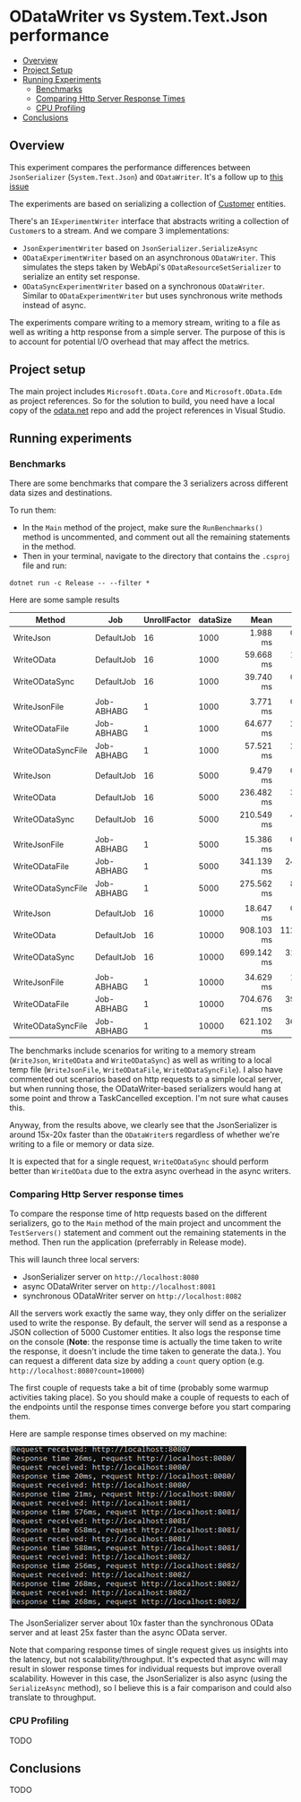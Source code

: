 # ODataWriter vs System.Text.Json performance

- [Overview](#overview)
- [Project Setup](#project-setup)
- [Running Experiments](#running-experiments)
  * [Benchmarks](#benchmarks)
  * [Comparing Http Server Response Times](#comparing-http-server-response-times)
  * [CPU Profiling](#cpu-profiling)
- [Conclusions](#conclusions)

## Overview

This experiment compares the performance differences between `JsonSerializer` (`System.Text.Json`) and `ODataWriter`. It's a follow up to [this issue](https://github.com/OData/WebApi/issues/2444)

The experiments are based on serializing a collection of [Customer](./ODataWriterVsSystemTextJson/ODataWriterVsSystemTextJson/DataModel.cs) entities.

There's an `IExperimentWriter` interface that abstracts writing a collection of `Customer`s to a stream. And we compare 3 implementations:
- `JsonExperimentWriter` based on `JsonSerializer.SerializeAsync`
- `ODataExperimentWriter` based on an asynchronous `ODataWriter`. This simulates the steps taken by WebApi's `ODataResourceSetSerializer` to serialize an entity set response.
- `ODataSyncExperimentWriter` based on a synchronous `ODataWriter`. Similar to `ODataExperimentWriter` but uses synchronous write methods instead of async.

The experiments compare writing to a memory stream, writing to a file as well as writing a http response from a simple server. The purpose of this is to account for potential I/O overhead that may affect the metrics.

## Project setup

The main project includes `Microsoft.OData.Core` and `Microsoft.OData.Edm` as project references. So for the solution to build, you need have a local copy of the [odata.net](https://github.com/OData/odata.net) repo and add the project references in Visual Studio.

## Running experiments

### Benchmarks

There are some benchmarks that compare the 3 serializers across different data sizes and destinations.

To run them: 
- In the `Main` method of the project, make sure the `RunBenchmarks()` method is
uncommented, and comment out all the remaining statements in the method.
- Then in your terminal, navigate to the directory that contains the `.csproj` file and run:

```
dotnet run -c Release -- --filter *
```

Here are some sample results

|             Method |        Job | UnrollFactor | dataSize |       Mean |       Error |      StdDev |     Median | Ratio | RatioSD |      Gen 0 |     Gen 1 |    Gen 2 |    Allocated |
|------------------- |----------- |------------- |--------- |-----------:|------------:|------------:|-----------:|------:|--------:|-----------:|----------:|---------:|-------------:|
|          WriteJson | DefaultJob |           16 |     1000 |   1.988 ms |   0.0302 ms |   0.0268 ms |   1.995 ms |  1.00 |    0.00 |   109.3750 |  109.3750 | 109.3750 |    525.52 KB |
|         WriteOData | DefaultJob |           16 |     1000 |  59.668 ms |   1.1631 ms |   1.6681 ms |  59.344 ms | 29.89 |    1.19 |  5000.0000 |         - |        - |  24490.41 KB |
|     WriteODataSync | DefaultJob |           16 |     1000 |  39.740 ms |   0.5698 ms |   0.4448 ms |  39.915 ms | 20.01 |    0.43 |  4923.0769 |  153.8462 |  76.9231 |  20595.88 KB |
|                    |            |              |          |            |             |             |            |       |         |            |           |          |              |
|      WriteJsonFile | Job-ABHABG |            1 |     1000 |   3.771 ms |   0.3180 ms |   0.8917 ms |   3.494 ms |     ? |       ? |          - |         - |        - |     98.05 KB |
|     WriteODataFile | Job-ABHABG |            1 |     1000 |  64.677 ms |   2.2464 ms |   6.5173 ms |  63.439 ms |     ? |       ? |  5000.0000 |         - |        - |  23937.82 KB |
| WriteODataSyncFile | Job-ABHABG |            1 |     1000 |  57.521 ms |   2.1010 ms |   6.0281 ms |  56.991 ms |     ? |       ? |  4000.0000 | 1000.0000 |        - |  20088.62 KB |
|                    |            |              |          |            |             |             |            |       |         |            |           |          |              |
|          WriteJson | DefaultJob |           16 |     5000 |   9.479 ms |   0.1632 ms |   0.1526 ms |   9.418 ms |  1.00 |    0.00 |   828.1250 |  718.7500 | 718.7500 |    4068.3 KB |
|         WriteOData | DefaultJob |           16 |     5000 | 236.482 ms |   3.0738 ms |   2.8753 ms | 236.680 ms | 24.95 |    0.48 | 28000.0000 | 1000.0000 |        - | 121955.65 KB |
|     WriteODataSync | DefaultJob |           16 |     5000 | 210.549 ms |   4.0937 ms |   4.0206 ms | 210.272 ms | 22.22 |    0.62 | 24000.0000 |         - |        - | 104437.29 KB |
|                    |            |              |          |            |             |             |            |       |         |            |           |          |              |
|      WriteJsonFile | Job-ABHABG |            1 |     5000 |  15.386 ms |   0.9091 ms |   2.6520 ms |  14.725 ms |     ? |       ? |          - |         - |        - |    410.66 KB |
|     WriteODataFile | Job-ABHABG |            1 |     5000 | 341.139 ms |  24.7906 ms |  69.9224 ms | 322.275 ms |     ? |       ? | 28000.0000 | 2000.0000 |        - | 119509.02 KB |
| WriteODataSyncFile | Job-ABHABG |            1 |     5000 | 275.562 ms |   8.6091 ms |  25.1130 ms | 275.487 ms |     ? |       ? | 24000.0000 | 1000.0000 |        - | 100345.96 KB |
|                    |            |              |          |            |             |             |            |       |         |            |           |          |              |
|          WriteJson | DefaultJob |           16 |    10000 |  18.647 ms |   0.2563 ms |   0.2398 ms |  18.706 ms |  1.00 |    0.00 |   937.5000 |  750.0000 | 750.0000 |      8149 KB |
|         WriteOData | DefaultJob |           16 |    10000 | 908.103 ms | 112.1642 ms | 330.7187 ms | 867.588 ms | 26.70 |    2.52 | 55000.0000 | 2000.0000 |        - | 243963.89 KB |
|     WriteODataSync | DefaultJob |           16 |    10000 | 699.142 ms |  31.6311 ms |  87.1212 ms | 690.979 ms | 37.54 |    2.97 | 49000.0000 |         - |        - | 208854.99 KB |
|                    |            |              |          |            |             |             |            |       |         |            |           |          |              |
|      WriteJsonFile | Job-ABHABG |            1 |    10000 |  34.629 ms |   1.6557 ms |   4.8558 ms |  32.933 ms |     ? |       ? |          - |         - |        - |    816.33 KB |
|     WriteODataFile | Job-ABHABG |            1 |    10000 | 704.676 ms |  39.3033 ms | 112.1344 ms | 673.265 ms |     ? |       ? | 55000.0000 | 2000.0000 |        - | 238992.23 KB |
| WriteODataSyncFile | Job-ABHABG |            1 |    10000 | 621.102 ms |  36.1759 ms | 105.5269 ms | 601.100 ms |     ? |       ? | 49000.0000 | 1000.0000 |        - | 200667.64 KB |


The benchmarks include scenarios for writing to a memory stream (`WriteJson`, `WriteOData` and `WriteODataSync`) as well as writing to a local temp file (`WriteJsonFile`, `WriteODataFile`, `WriteODataSyncFile`). I also have commented out scenarios based on http requests to a simple local server, but when running those, the ODataWriter-based serializers would hang at some point and throw a TaskCancelled exception. I'm not sure what causes this.

Anyway, from the results above, we clearly see that the JsonSerializer is around 15x-20x faster than the `ODataWriter`s regardless of whether we're writing to a file or memory or data size.

It is expected that for a single request, `WriteODataSync` should perform better than `WriteOData` due to the extra async overhead in the async writers.

### Comparing Http Server response times

To compare the response time of http requests based on the different serializers, go to the `Main` method of the main project and uncomment the `TestServers()` statement and comment out the remaining statements in the method. Then run the application (preferrably in Release mode).

This will launch three local servers:
- JsonSerializer server on `http://localhost:8080`
- async ODataWriter server on `http://localhost:8081`
- synchronous ODataWriter server on `http://localhost:8082`

All the servers work exactly the same way, they only differ on the serializer used to write the response. By default, the server will send as a response a JSON collection of 5000 Customer entities. It also logs the response time on the console (**Note**: the response time is actually the time taken to write the response, it doesn't include the time taken to generate the data.). You can request a different data size by adding a `count` query option (e.g. `http://localhost:8080?count=10000`)

The first couple of requests take a bit of time (probably some warmup activities taking place). So you should make a couple of requests to each of the endpoints until the response times converge before you start comparing them.

Here are sample response times observed on my machine:

![Sample Response Times](./SampleServerResponseTimes.png)

The JsonSerializer server about 10x faster than the synchronous OData server and at least 25x faster than the async OData server.

Note that comparing response times of single request gives us insights into the latency, but not scalability/throughput. It's expected that async will may result in slower response times for individual requests but improve overall scalability. However in this case, the JsonSerializer is also async (using the `SerializeAsync` method), so I believe this is a fair comparison and could also translate to throughput.

### CPU Profiling

TODO

## Conclusions

TODO